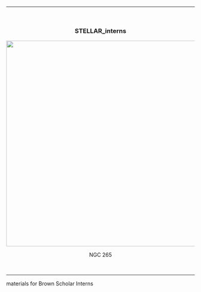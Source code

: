 <hr>
<br />
<div align="center">
  <h3>STELLAR_interns</h3>

  <div><div align="center" width=80px>
      <img src="https://upload.wikimedia.org/wikipedia/commons/thumb/5/58/NGC265.jpg/600px-NGC265.jpg" width="550">
      <p width="auto">NGC 265</p>
    </div></div>
</div>

<br />

<hr>

materials for Brown Scholar Interns

